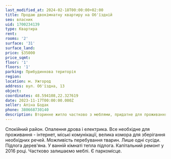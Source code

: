 ```yaml
---
last_modified_at: 2024-02-18T00:00:00+02:00
title: Продаю двокімнатну квартиру на Об'їздній
seo: власник
uid: 1700234139
type: Квартира
rent:
rooms: '2'
surface: '31'
surface_land:
price: $35000
price_sqmt:
floor: '1'
floors: '1'
parking: Прибудинкова територія
region:
location: м. Ужгород
address: вул. Об'їздна, 13
object:
coordinates: 48.594108,22.327619
date: 2023-11-17T00:00:00.000Z
seller: Аліна Бодак
phone: 380668730140
description: Вторинне житло частково з меблями, придатне для проживання
---
```


Спокійний район. Опалення дрова і електрика. Все необхідне для проживання - інтернет, міські комунікації, велика комора для зберігання необхідних речей. Можливість перебування тварин. Лише одні сусіди. Підлога дерев'яна. У ванній кімнаті тепла підлога. Капітальний ремонт у 2016 році. Частково залишаємо меблі. Є паркомісце.
